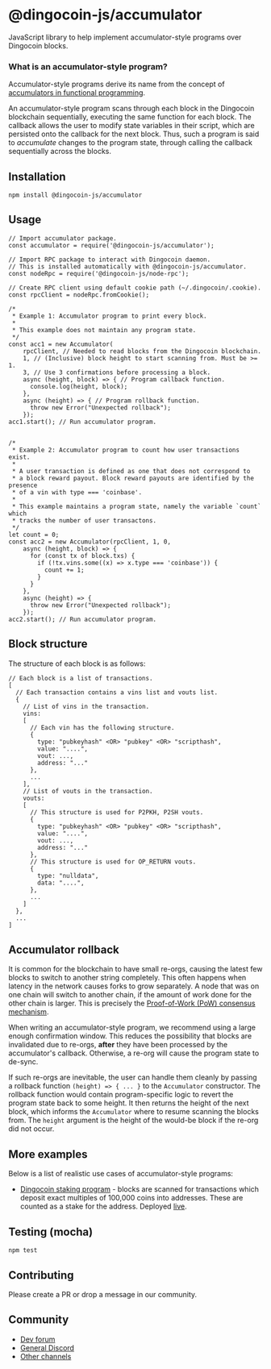 # @dingocoin-js/accumulator
JavaScript library to help implement accumulator-style programs over Dingocoin blocks.

### What is an accumulator-style program?
Accumulator-style programs derive its name from the concept of
[accumulators in functional programming](https://en.wikipedia.org/wiki/Fold_(higher-order_function)).

An accumulator-style program scans through each block in the Dingocoin blockchain sequentially, executing the same function for each block.
The callback allows the user to modify state variables in their script, which are persisted onto the callback for the next block.
Thus, such a program is said to _accumulate_ changes to the program state, through calling the callback sequentially across the blocks.

## Installation
`npm install @dingocoin-js/accumulator`

## Usage
```
// Import accumulator package.
const accumulator = require('@dingocoin-js/accumulator');

// Import RPC package to interact with Dingocoin daemon.
// This is installed automatically with @dingocoin-js/accumulator.
const nodeRpc = require('@dingocoin-js/node-rpc');

// Create RPC client using default cookie path (~/.dingocoin/.cookie).
const rpcClient = nodeRpc.fromCookie();

/*
 * Example 1: Accumulator program to print every block.
 *
 * This example does not maintain any program state.
 */
const acc1 = new Accumulator(
    rpcClient, // Needed to read blocks from the Dingocoin blockchain.
    1, // (Inclusive) block height to start scanning from. Must be >= 1.
    3, // Use 3 confirmations before processing a block.
    async (height, block) => { // Program callback function.
      console.log(height, block);
    },
    async (height) => { // Program rollback function.
      throw new Error("Unexpected rollback");
    });
acc1.start(); // Run accumulator program.


/*
 * Example 2: Accumulator program to count how user transactions exist.
 *
 * A user transaction is defined as one that does not correspond to
 * a block reward payout. Block reward payouts are identified by the presence
 * of a vin with type === 'coinbase'.
 *
 * This example maintains a program state, namely the variable `count` which
 * tracks the number of user transactons.
 */
let count = 0;
const acc2 = new Accumulator(rpcClient, 1, 0,
    async (height, block) => {
      for (const tx of block.txs) {
        if (!tx.vins.some((x) => x.type === 'coinbase')) {
          count += 1;
        }
      }
    },
    async (height) => {
      throw new Error("Unexpected rollback");
    });
acc2.start(); // Run accumulator program.

```

## Block structure

The structure of each block is as follows:
```
// Each block is a list of transactions.
[
  // Each transaction contains a vins list and vouts list.
  {
    // List of vins in the transaction.
    vins:
    [
      // Each vin has the following structure.
      {
        type: "pubkeyhash" <OR> "pubkey" <OR> "scripthash",
        value: "....",
        vout: ...,
        address: "..."
      },
      ...
    ],
    // List of vouts in the transaction.
    vouts:
    [
      // This structure is used for P2PKH, P2SH vouts.
      {
        type: "pubkeyhash" <OR> "pubkey" <OR> "scripthash",
        value: "....",
        vout: ...,
        address: "..."
      },
      // This structure is used for OP_RETURN vouts.
      {
        type: "nulldata",
        data: "....",
      },
      ...
    ]
  },
  ...
]
```

## Accumulator rollback
It is common for the blockchain to have small re-orgs, causing the latest few blocks to switch to another string completely.
This often happens when latency in the network causes forks to grow separately. A node that was on one chain will switch to
another chain, if the amount of work done for the other chain is larger. This is precisely the [Proof-of-Work (PoW) consensus mechanism](https://www.investopedia.com/terms/p/proof-work.asp).

When writing an accumulator-style program, we recommend using a large enough confirmation window. This reduces the possibility that blocks are invalidated
due to re-orgs, **after** they have been processed by the accumulator's callback. Otherwise, a re-org will cause the program state to de-sync.

If such re-orgs are inevitable, the user can handle them cleanly by passing a rollback function `(height) => { ... }` to the `Accumulator` constructor.
The rollback function would contain program-specific logic to revert the program state back to some height.
It then returns the height of the next block, which informs the `Accumulator` where to resume scanning the blocks from.
The `height` argument is the height of the would-be block if the re-org did not occur.

## More examples
Below is a list of realistic use cases of accumulator-style programs:
- [Dingocoin staking program](https://github.com/dingocoin/dingostake/blob/master/app.js) - blocks are scanned for transactions which deposit exact multiples
of 100,000 coins into addresses. These are counted as a stake for the address. Deployed [live](https://dingocoin.org/stake).

## Testing (mocha)
`npm test`

## Contributing
Please create a PR or drop a message in our community.

## Community
- [Dev forum](https://dev.dingocoin.org)
- [General Discord](https://discord.gg/y3J946HFQM)
- [Other channels](https://dingocoin.org/community)
